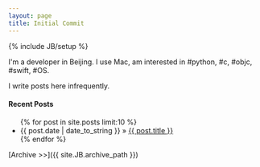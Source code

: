 ```yaml
---
layout: page
title: Initial Commit
---
```

{% include JB/setup %}

I'm a developer in Beijing. I use Mac, am interested in #python, #c, #objc, #swift, #OS.

I write posts here infrequently.

#### Recent Posts

<ul class="posts">
  {% for post in site.posts limit:10 %}
    <li><span>{{ post.date | date_to_string }}</span> &raquo; <a href="{{ BASE_PATH }}{{ post.url }}">{{ post.title }}</a></li>
  {% endfor %}
</ul>

[Archive >>]({{ site.JB.archive_path }})
